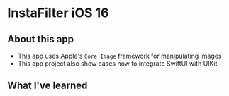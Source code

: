 #  InstaFilter iOS 16
## About this app
- This app uses Apple's `Core Image` framework for manipulating images
- This app project also show cases how to integrate SwiftUI with UIKit

## What I've learned


